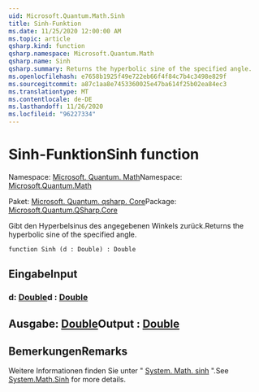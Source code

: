 ```yaml
---
uid: Microsoft.Quantum.Math.Sinh
title: Sinh-Funktion
ms.date: 11/25/2020 12:00:00 AM
ms.topic: article
qsharp.kind: function
qsharp.namespace: Microsoft.Quantum.Math
qsharp.name: Sinh
qsharp.summary: Returns the hyperbolic sine of the specified angle.
ms.openlocfilehash: e7658b1925f49e722eb66f4f84c7b4c3498e829f
ms.sourcegitcommit: a87c1aa8e7453360025e47ba614f25b02ea84ec3
ms.translationtype: MT
ms.contentlocale: de-DE
ms.lasthandoff: 11/26/2020
ms.locfileid: "96227334"
---
```

# <a name="sinh-function"></a><span data-ttu-id="02ae0-102">Sinh-Funktion</span><span class="sxs-lookup"><span data-stu-id="02ae0-102">Sinh function</span></span>

<span data-ttu-id="02ae0-103">Namespace: [Microsoft. Quantum. Math](xref:Microsoft.Quantum.Math)</span><span class="sxs-lookup"><span data-stu-id="02ae0-103">Namespace: [Microsoft.Quantum.Math](xref:Microsoft.Quantum.Math)</span></span>

<span data-ttu-id="02ae0-104">Paket: [Microsoft. Quantum. qsharp. Core](https://nuget.org/packages/Microsoft.Quantum.QSharp.Core)</span><span class="sxs-lookup"><span data-stu-id="02ae0-104">Package: [Microsoft.Quantum.QSharp.Core](https://nuget.org/packages/Microsoft.Quantum.QSharp.Core)</span></span>


<span data-ttu-id="02ae0-105">Gibt den Hyperbelsinus des angegebenen Winkels zurück.</span><span class="sxs-lookup"><span data-stu-id="02ae0-105">Returns the hyperbolic sine of the specified angle.</span></span>

```qsharp
function Sinh (d : Double) : Double
```


## <a name="input"></a><span data-ttu-id="02ae0-106">Eingabe</span><span class="sxs-lookup"><span data-stu-id="02ae0-106">Input</span></span>

### <a name="d--double"></a><span data-ttu-id="02ae0-107">d: [Double](xref:microsoft.quantum.lang-ref.double)</span><span class="sxs-lookup"><span data-stu-id="02ae0-107">d : [Double](xref:microsoft.quantum.lang-ref.double)</span></span>





## <a name="output--double"></a><span data-ttu-id="02ae0-108">Ausgabe: [Double](xref:microsoft.quantum.lang-ref.double)</span><span class="sxs-lookup"><span data-stu-id="02ae0-108">Output : [Double](xref:microsoft.quantum.lang-ref.double)</span></span>



## <a name="remarks"></a><span data-ttu-id="02ae0-109">Bemerkungen</span><span class="sxs-lookup"><span data-stu-id="02ae0-109">Remarks</span></span>

<span data-ttu-id="02ae0-110">Weitere Informationen finden Sie unter " [System. Math. sinh](https://docs.microsoft.com/dotnet/api/system.math.sinh) ".</span><span class="sxs-lookup"><span data-stu-id="02ae0-110">See [System.Math.Sinh](https://docs.microsoft.com/dotnet/api/system.math.sinh) for more details.</span></span>